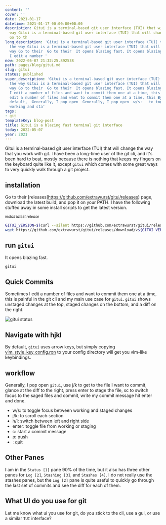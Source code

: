 ```yaml
---
content: ''
cover: ''
date: 2021-01-17
datetime: 2021-01-17 00:00:00+00:00
description: Gitui is a terminal-based git user interface (TUI) that will change the
  way Gitui is a terminal-based git user interface (TUI) that will change the way
  Go to th
long_description: 'Gitui is a terminal-based git user interface (TUI) that will change
  the way Gitui is a terminal-based git user interface (TUI) that will change the
  way Go to their  Go to their  It opens blazing fast. It opens blazing fast. Sometimes
  I edit a number '
now: 2022-05-07 21:32:25.892538
path: pages/blog/gitui.md
slug: gitui
status: published
super_description: 'Gitui is a terminal-based git user interface (TUI) that will change
  the way Gitui is a terminal-based git user interface (TUI) that will change the
  way Go to their  Go to their  It opens blazing fast. It opens blazing fast. Sometimes
  I edit a number of files and want to commit them one at a time, this Sometimes I
  edit a number of files and want to commit them one at a time, this By default,  By
  default,  Generally, I pop open  Generally, I pop open  w/s:   to toggle focus between
  working and sta'
tags:
- git
templateKey: blog-post
title: Gitui is a blazing fast terminal git interface
today: 2022-05-07
year: 2021
---
```


Gitui is a terminal-based git user interface (TUI) that will change the way
that you work with git. I have been a long-time user of the git cli, and it's
been hard to beat, mostly because there is nothing that keeps my fingers on the
keyboard quite like it, except `gitui` which comes with some great ways to very
quickly walk through a git project.



## installation

Go to their [releases]https://github.com/extrawurst/gitui/releases) page,
download the latest build, and pop it on your PATH.  I have the following
stuffed away in some install scripts to get the latest version.


_<small>install latest release</small>_
``` bash
GITUI_VERSION=$(curl --silent https://github.com/extrawurst/gitui/releases/latest | tr -d '"' | sed 's/^.*tag\///g' | sed 's/>.*$//g' | sed 's/^v//')
wget https://github.com/extrawurst/gitui/releases/download/v${GITUI_VERSION}/gitui-linux-musl.tar.gz -O- -q | sudo tar -zxf - -C /usr/bin/
```

## run `gitui`

It opens blazing fast.

``` bash
gitui
```

## Quick Commits

Sometimes I edit a number of files and want to commit them one at a time, this
is painful in the git cli and my main use case for `gitui`.  `gitui` shows
unstaged changes at the top, staged changes on the bottom, and a diff on the
right.


![gitui status](https://images.waylonwalker.com/gitui-status.png)


## Navigate with hjkl

By default, `gitui` uses arrow keys, but simply copying
[vim_style_key_config.ron](https://github.com/extrawurst/gitui/blob/master/vim_style_key_config.ron)
to your config directory will get you vim-like keybindings.

## workflow

Generally, I pop open `gitui`, use j/k to get to the file I want to commit,
glance at the diff to the right, press enter to stage the file, sc to switch
focus to the saged files and commit, write my commit message hit enter and
done.

* w/s:   to toggle focus between working and staged changes
* j/k:   to scroll each section
* h/l:   switch between left and right side
* enter: toggle file from working or staging
* c:     start a commit message
* p:     push
* <c-c>: quit

## Other Panes

I am in the `Status [1]` pane 90% of the time, but it also has three other
panes for `Log [2]`, `Stashing [3]`, and `Stashes [4]`.  I do not really use
the stashes panes, but the `Log [2]` pane is quite useful to quickly go through
the last set of commits and see the diff for each of them.

## What UI do you use for git

Let me know what ui you use for git, do you stick to the cli, use a gui, or use
a similar `TUI` interface?